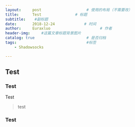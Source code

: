 ```yaml
---
layout:     post                    # 使用的布局（不需要改）
title:      Test               # 标题 
subtitle:    #副标题
date:       2018-12-24             # 时间
author:     Euraxluo                      # 作者
header-img:     #这篇文章标题背景图片
catalog: true                       # 是否归档
tags:                               #标签
    - Shadowsocks

---
```


## Test

### Test

>
>
>
>
>
Test
>test
### Test